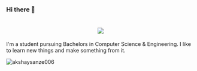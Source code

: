 ### Hi there 👋

<h1 align="center">
  <a href="https://git.io/typing-svg">
    <img src="https://readme-typing-svg.herokuapp.com?color=%2340A597&size=30&width=800&lines=Hi+there!+I+am+Akshay+Sanze;I+Would+Like+to+Learn+About+New+Technologies+&+Making+Them">
  </a>
</h1>

I'm a student pursuing Bachelors in Computer Science & Engineering. I like to learn new things and make something from it.

<p align="left"> 
  <img src="https://komarev.com/ghpvc/?username=HoLyGhxsT&label=Views&color=blue&style=plastic" alt="akshaysanze006" />
</p>

